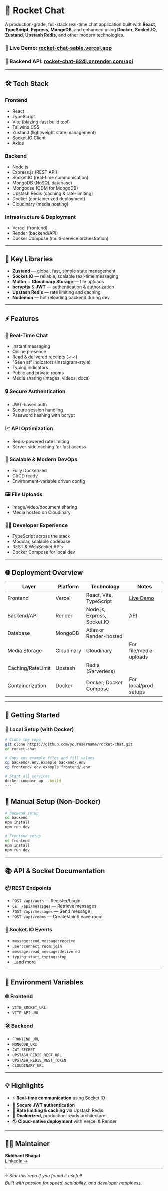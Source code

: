 # 🚀 Rocket Chat

A production-grade, full-stack real-time chat application built with **React**, **TypeScript**, **Express**, **MongoDB**, and enhanced using **Docker**, **Socket.IO**, **Zustand**, **Upstash Redis**, and other modern technologies.

### 🔗 Live Demo: [rocket-chat-sable.vercel.app](https://rocket-chat-sable.vercel.app)  
### 🔗 Backend API: [rocket-chat-624j.onrender.com/api](https://rocket-chat-624j.onrender.com/api)

---

## 🛠 Tech Stack

### Frontend
- React
- TypeScript
- Vite (blazing-fast build tool)
- Tailwind CSS
- Zustand (lightweight state management)
- Socket.IO Client
- Axios

### Backend
- Node.js
- Express.js (REST API)
- Socket.IO (real-time communication)
- MongoDB (NoSQL database)
- Mongoose (ODM for MongoDB)
- Upstash Redis (caching & rate-limiting)
- Docker (containerized deployment)
- Cloudinary (media hosting)

### Infrastructure & Deployment
- Vercel (frontend)
- Render (backend/API)
- Docker Compose (multi-service orchestration)

---

## 🚦 Key Libraries
- **Zustand** — global, fast, simple state management
- **Socket.IO** — reliable, scalable real-time messaging
- **Multer** + **Cloudinary Storage** — file uploads
- **bcryptjs** & **JWT** — authentication & authorization
- **Upstash Redis** — rate limiting and caching
- **Nodemon** — hot reloading backend during dev

---

## ⚡ Features

### 💬 Real-Time Chat
- Instant messaging
- Online presence
- Read & delivered receipts (✓✓)
- "Seen at" indicators (Instagram-style)
- Typing indicators
- Public and private rooms
- Media sharing (images, videos, docs)

### 🔒 Secure Authentication
- JWT-based auth
- Secure session handling
- Password hashing with bcrypt

### 📈 API Optimization
- Redis-powered rate limiting
- Server-side caching for fast access

### 🐳 Scalable & Modern DevOps
- Fully Dockerized
- CI/CD ready
- Environment-variable driven config

### 🖼 File Uploads
- Image/video/document sharing
- Media hosted on Cloudinary

### 🧑‍💻 Developer Experience
- TypeScript across the stack
- Modular, scalable codebase
- REST & WebSocket APIs
- Docker Compose for local dev

---

## 🌐 Deployment Overview

| Layer            | Platform | Technology                 | Notes                    |
|------------------|----------|-----------------------------|--------------------------|
| Frontend         | Vercel   | React, Vite, TypeScript     | [Live Demo](https://rocket-chat-sable.vercel.app) |
| Backend/API      | Render   | Node.js, Express, Socket.IO | [API](https://rocket-chat-624j.onrender.com/api) |
| Database         | MongoDB  | Atlas or Render-hosted      |                         |
| Media Storage    | Cloudinary | Cloudinary                 | For file/media uploads  |
| Caching/RateLimit| Upstash  | Redis (Serverless)          |                         |
| Containerization | Docker   | Docker, Docker Compose      | For local/prod setups   |

---

## 🏁 Getting Started

### 🔧 Local Setup (with Docker)
```bash
# Clone the repo
git clone https://github.com/yourusername/rocket-chat.git
cd rocket-chat

# Copy env example files and fill values
cp backend/.env.example backend/.env
cp frontend/.env.example frontend/.env

# Start all services
docker-compose up --build
---
```
## 🔧 Manual Setup (Non-Docker)

```bash
# Backend setup
cd backend
npm install
npm run dev

# Frontend setup
cd frontend
npm install
npm run dev
```
---

## 📚 API & Socket Documentation

### 📦 REST Endpoints
- `POST /api/auth` — Register/Login
- `GET /api/messages` — Retrieve messages
- `POST /api/messages` — Send message
- `POST /api/rooms` — Create/Join/Leave room

### 🔌 Socket.IO Events
- `message:send`, `message:receive`
- `user:connect`, `room:join`
- `message:read`, `message:delivered`
- `typing:start`, `typing:stop`
- ...and more

---

## 🔐 Environment Variables

### 🌐 Frontend
- `VITE_SOCKET_URL`
- `VITE_API_URL`

### 🛠 Backend
- `FRONTEND_URL`
- `MONGODB_URI`
- `JWT_SECRET`
- `UPSTASH_REDIS_REST_URL`
- `UPSTASH_REDIS_REST_TOKEN`
- `CLOUDINARY_URL`

---

## 💡 Highlights

- ⚡ **Real-time communication** using Socket.IO
- 🔐 **Secure JWT authentication**
- 🚦 **Rate limiting & caching** via Upstash Redis
- 🐳 **Dockerized**, production-ready architecture
- 🌎 **Cloud-native deployment** with Vercel & Render

---

## 👨‍💻 Maintainer

**Siddhant Bhagat**  
[LinkedIn →](https://www.linkedin.com/feed/)

---

⭐️ _Star this repo if you found it useful!_  
_Built with passion for speed, scalability, and developer happiness._
